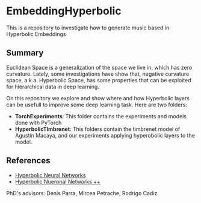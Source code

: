 # EmbeddingHyperbolic

This is a repository to investigate how to generate music based in Hyperbolic Embeddings

## Summary


Euclidean Space is a generalization of the space we live in, which has zero curvature. Lately, some investigations have show that, negative curvature space, a.k.a. Hyperbolic Space, has some properties that can be exploited for hierarchical data in deep learning.

On this repository we explore and show where and how Hyperbolic layers can be usefull to improve some deep learning task. Here are two folders:

- **TorchExperiments**: This folder contains the experiments and models done with PyTorch
- **HyperbolicTImbrenet**: This folders contain the timbrenet model of Agustin Macaya, and our experiments applying hyperobolic layers to the model.




## References

- [Hyperbolic Neural Networks](https://arxiv.org/abs/1909.02265)
- [Hyperbolic Nueronal Networks ++](https://arxiv.org/pdf/2006.08210.pdf)


PhD's advisors: Denis Parra, Mircea Petrache, Rodrigo Cadiz
